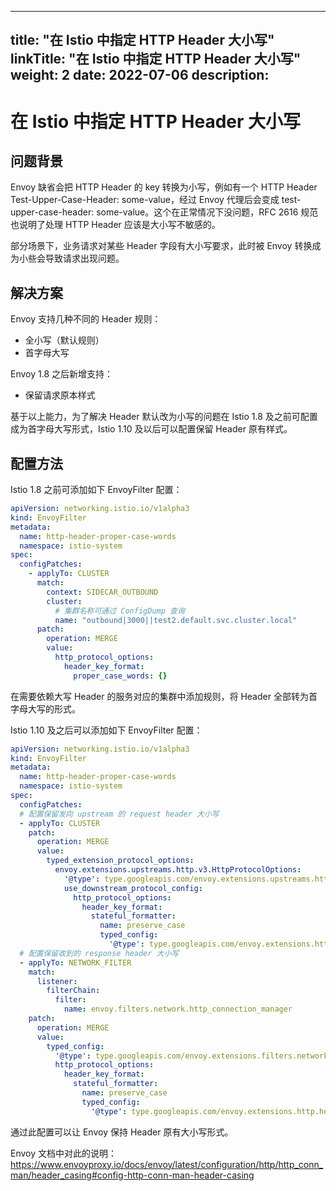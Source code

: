
---
title: "在 Istio 中指定 HTTP Header 大小写"
linkTitle: "在 Istio 中指定 HTTP Header 大小写"
weight: 2
date: 2022-07-06
description: 
---

# 在 Istio 中指定 HTTP Header 大小写

## 问题背景

Envoy 缺省会把 HTTP Header 的 key 转换为小写，例如有一个 HTTP Header Test-Upper-Case-Header: some-value，经过 Envoy 代理后会变成 test-upper-case-header: some-value。这个在正常情况下没问题，RFC 2616 规范也说明了处理 HTTP Header 应该是大小写不敏感的。

部分场景下，业务请求对某些 Header 字段有大小写要求，此时被 Envoy 转换成为小些会导致请求出现问题。

## 解决方案

Envoy 支持几种不同的 Header 规则：
- 全小写（默认规则）
- 首字母大写

Envoy 1.8 之后新增支持：
- 保留请求原本样式

基于以上能力，为了解决 Header 默认改为小写的问题在 Istio 1.8 及之前可配置成为首字母大写形式，Istio 1.10 及以后可以配置保留 Header 原有样式。

## 配置方法

Istio 1.8 之前可添加如下 EnvoyFilter 配置：
```yaml
apiVersion: networking.istio.io/v1alpha3
kind: EnvoyFilter
metadata:
  name: http-header-proper-case-words
  namespace: istio-system
spec:
  configPatches:
    - applyTo: CLUSTER
      match:
        context: SIDECAR_OUTBOUND
        cluster:
          # 集群名称可通过 ConfigDump 查询
          name: "outbound|3000||test2.default.svc.cluster.local"
      patch:
        operation: MERGE
        value:
          http_protocol_options:
            header_key_format:
              proper_case_words: {}
```
在需要依赖大写 Header 的服务对应的集群中添加规则，将 Header 全部转为首字母大写的形式。

Istio 1.10 及之后可以添加如下 EnvoyFilter 配置：
```yaml
apiVersion: networking.istio.io/v1alpha3
kind: EnvoyFilter
metadata:
  name: http-header-proper-case-words
  namespace: istio-system
spec:
  configPatches:
  # 配置保留发向 upstream 的 request header 大小写
  - applyTo: CLUSTER
    patch:
      operation: MERGE
      value:
        typed_extension_protocol_options:
          envoy.extensions.upstreams.http.v3.HttpProtocolOptions:
            '@type': type.googleapis.com/envoy.extensions.upstreams.http.v3.HttpProtocolOptions
            use_downstream_protocol_config:
              http_protocol_options:
                header_key_format:
                  stateful_formatter:
                    name: preserve_case
                    typed_config:
                      '@type': type.googleapis.com/envoy.extensions.http.header_formatters.preserve_case.v3.PreserveCaseFormatterConfig
  # 配置保留收到的 response header 大小写
  - applyTo: NETWORK_FILTER
    match:
      listener:
        filterChain:
          filter:
            name: envoy.filters.network.http_connection_manager
    patch:
      operation: MERGE
      value:
        typed_config:
          '@type': type.googleapis.com/envoy.extensions.filters.network.http_connection_manager.v3.HttpConnectionManager
          http_protocol_options:
            header_key_format:
              stateful_formatter:
                name: preserve_case
                typed_config:
                  '@type': type.googleapis.com/envoy.extensions.http.header_formatters.preserve_case.v3.PreserveCaseFormatterConfig

```
通过此配置可以让 Envoy 保持 Header 原有大小写形式。

Envoy 文档中对此的说明： https://www.envoyproxy.io/docs/envoy/latest/configuration/http/http_conn_man/header_casing#config-http-conn-man-header-casing
